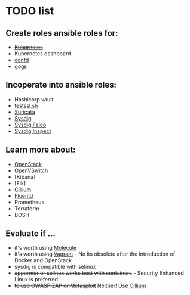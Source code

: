 # TODO list

## Create roles ansible roles for:

- ~~[Kubernetes]~~
- Kubernetes dashboard
- [confd]
- [gogs]

## Incoperate into ansible roles:
- Hashicorp vault
- [testssl.sh]
- [Suricata]
- [Sysdig]
- [Sysdig Falco]
- [Sysdig Inspect]

## Learn more about:
- [OpenStack]
- [OpenVSwitch]
- [Kibana]
- [Elk]
- [Cillium]
- [Fluentd]
- Prometheus
- Terraform
- BOSH

## Evaluate if ...
- it's worth using [Molecule]
- ~~it's worth using [Vagrant]~~ - No its obsolete after the introduction of Docker and OpenStack
- sysdig is compatible with selinux
- ~~apparmor or selinux works best with containers~~ - Security Enhanced Linux is preferred
-  ~~to use OWASP ZAP or Metasploit~~ Neither! Use [Cillium]

[Kubernetes]: https://kubernetes.io/docs/setup/independent/install-kubeadm/
[confd]: https://github.com/kelseyhightower/confd/blob/master/docs/installation.md
[gogs]: https://github.com/gogits/gogs
[testssl.sh]: https://testssl.sh/
[Suricata]: https://suricata-ids.org/docs/
[Sysdig]: https://www.sysdig.org/install/
[Sysdig Falco]: https://github.com/draios/falco/wiki/How-to-Install-Falco-for-Linux
[Sysdig Inspect]: https://github.com/draios/sysdig-inspect
[OpenStack]: https://www.openstack.org/software/start/
[OpenVSwitch]: http://docs.openvswitch.org/en/latest/
[Molecule]: http://docs.openvswitch.org/en/latest/
[Vagrant]: http://docs.openvswitch.org/en/latest/
[Molecule]: https://molecule.readthedocs.io/en/latest/installation.html
[Vagrant]: https://www.vagrantup.com/downloads.html
[Cillium]: https://github.com/cilium/cilium
[Fluentd]: https://fluentd.io
